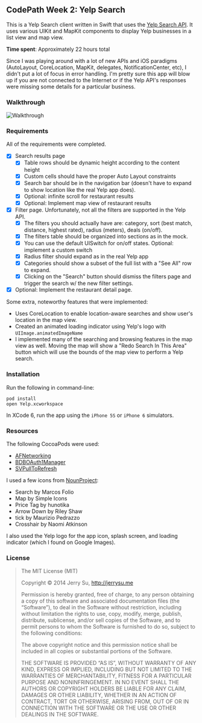 ## CodePath Week 2: Yelp Search

This is a Yelp Search client written in Swift that uses the [Yelp Search API](http://www.yelp.com/developers/documentation/v2/search_api). It uses various UIKit and MapKit components to display Yelp businesses in a list view and map view.

**Time spent**: Approximately 22 hours total

Since I was playing around with a lot of new APIs and iOS paradigms (AutoLayout, CoreLocation, MapKit, delegates, NotificationCenter, etc), I didn't put a lot of focus in error handling. I'm pretty sure this app will blow up if you are not connected to the Internet or if the Yelp API's responses were missing some details for a particular business.

### Walkthrough

![Walkthrough](Yelp.gif)

### Requirements

All of the requirements were completed.

  * [x] Search results page
    * [x] Table rows should be dynamic height according to the content height
    * [x] Custom cells should have the proper Auto Layout constraints
    * [x] Search bar should be in the navigation bar (doesn't have to expand to show location like the real Yelp app does).
    * [x] Optional: infinite scroll for restaurant results
    * [x] Optional: Implement map view of restaurant results
  * [x] Filter page. Unfortunately, not all the filters are supported in the Yelp API.
    * [x] The filters you should actually have are: category, sort (best match, distance, highest rated), radius (meters), deals (on/off).
    * [x] The filters table should be organized into sections as in the mock.
    * [x] You can use the default UISwitch for on/off states. Optional: implement a custom switch
    * [x] Radius filter should expand as in the real Yelp app
    * [x] Categories should show a subset of the full list with a "See All" row to expand.
    * [x] Clicking on the "Search" button should dismiss the filters page and trigger the search w/ the new filter settings.
  * [x] Optional: Implement the restaurant detail page.

Some extra, noteworthy features that were implemented:

  * Uses CoreLocation to enable location-aware searches and show user's location in the map view.
  * Created an animated loading indicator using Yelp's logo with `UIImage.animatedImageName` 
  * I implemented many of the searching and browsing features in the map view as well. Moving the map will show a "Redo Search In This Area" button which will use the bounds of the map view to perform a Yelp search.

### Installation

Run the following in command-line:

```
pod install
open Yelp.xcworkspace
```

In XCode 6, run the app using the `iPhone 5S` or `iPhone 6` simulators.

### Resources

The following CocoaPods were used:

  * [AFNetworking](https://github.com/AFNetworking/AFNetworking)
  * [BDBOAuth1Manager](https://github.com/bdbergeron/BDBOAuth1Manager)
  * [SVPullToRefresh](https://github.com/samvermette/SVPullToRefresh)

I used a few icons from [NounProject](http://thenounproject.com/):

  * Search by Marcos Folio
  * Map by Simple Icons
  * Price Tag by hunotika
  * Arrow Down by Riley Shaw
  * tick by Maurizio Pedrazzo
  * Crosshair by Naomi Atkinson

I also used the Yelp logo for the app icon, splash screen, and loading indicator (which I found on Google Images).

### License

> The MIT License (MIT)
>
> Copyright © 2014 Jerry Su, http://jerrysu.me
>
> Permission is hereby granted, free of charge, to any person obtaining a copy of
> this software and associated documentation files (the “Software”), to deal in
> the Software without restriction, including without limitation the rights to
> use, copy, modify, merge, publish, distribute, sublicense, and/or sell copies of
> the Software, and to permit persons to whom the Software is furnished to do so,
> subject to the following conditions:
>
> The above copyright notice and this permission notice shall be included in all
> copies or substantial portions of the Software.
>
> THE SOFTWARE IS PROVIDED “AS IS”, WITHOUT WARRANTY OF ANY KIND, EXPRESS OR
> IMPLIED, INCLUDING BUT NOT LIMITED TO THE WARRANTIES OF MERCHANTABILITY, FITNESS
> FOR A PARTICULAR PURPOSE AND NONINFRINGEMENT. IN NO EVENT SHALL THE AUTHORS OR
> COPYRIGHT HOLDERS BE LIABLE FOR ANY CLAIM, DAMAGES OR OTHER LIABILITY, WHETHER
> IN AN ACTION OF CONTRACT, TORT OR OTHERWISE, ARISING FROM, OUT OF OR IN
> CONNECTION WITH THE SOFTWARE OR THE USE OR OTHER DEALINGS IN THE SOFTWARE.
